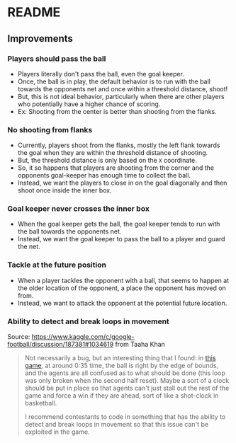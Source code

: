 # README


## Improvements


### Players should pass the ball
- Players literally don't pass the ball, even the goal keeper.
- Once, the ball is in play, the default behavior is to run with the ball towards the opponents net and once within a threshold distance, shoot!
- But, this is not ideal behavior, particularly when there are other players who potentially have a higher chance of scoring.
- Ex: Shooting from the center is better than shooting from the flanks.


### No shooting from flanks
- Currently, players shoot from the flanks, mostly the left flank towards the goal when they are within the threshold distance of shooting.
- But, the threshold distance is only based on the `X` coordinate.
- So, it so happens that players are shooting from the corner and the opponents goal-keeper has enough time to collect the ball.
- Instead, we want the players to close in on the goal diagonally and then shoot once inside the inner box.


### Goal keeper never crosses the inner box
- When the goal keeper gets the ball, the goal keeper tends to run with the ball towards the opponents net.
- Instead, we want the goal keeper to pass the ball to a player and guard the net.


### Tackle at the future position
- When a player tackles the opponent with a ball, that seems to happen at the older location of the opponent, a place the opponent has moved on from.
- Instead, we want to attack the opponent at the potential future location.


### Ability to detect and break loops in movement

Source: https://www.kaggle.com/c/google-football/discussion/187381#1034619 from Taaha Khan

> Not necessarily a bug, but an interesting thing that I found: in [this game](https://www.kaggle.com/c/google-football/submissions?dialog=episodes-episode-3657442), at around 0:35 time, the ball is right by the edge of bounds, and the agents are all confused as to what should be done (this loop was only broken when the second half reset). Maybe a sort of a clock should be put in place so that agents can't just stall out the rest of the game and force a win if they are ahead, sort of like a shot-clock in basketball.
>
> I recommend contestants to code in something that has the ability to detect and break loops in movement so that this issue can't be exploited in the game.